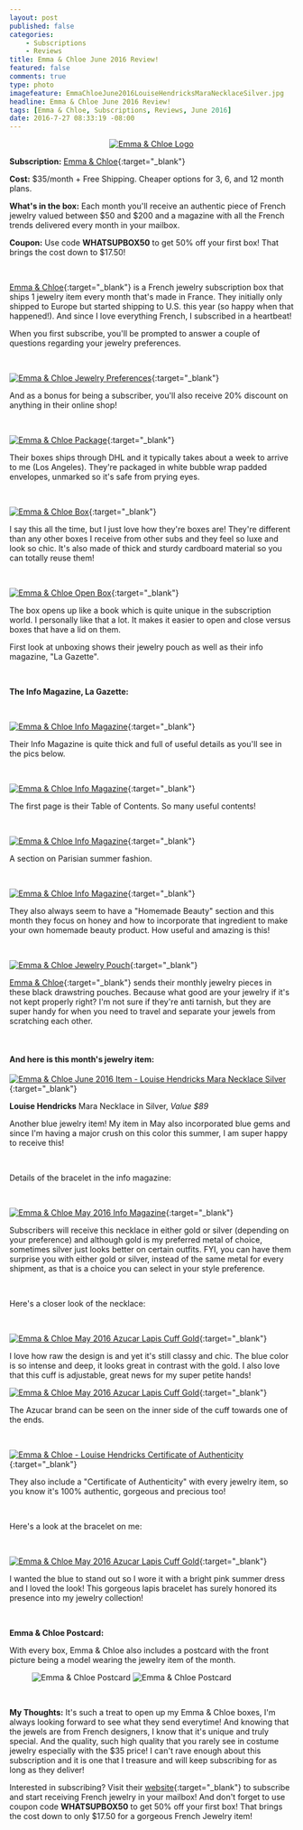 ```yaml
---
layout: post
published: false
categories: 
    - Subscriptions
    - Reviews
title: Emma & Chloe June 2016 Review!
featured: false
comments: true
type: photo
imagefeature: EmmaChloeJune2016LouiseHendricksMaraNecklaceSilver.jpg
headline: Emma & Chloe June 2016 Review!
tags: [Emma & Chloe, Subscriptions, Reviews, June 2016]
date: 2016-7-27 08:33:19 -08:00
---
```


<center><a href="http://www.emma-chloe.com/us/" target="_blank">
<img src="/images/Emma-Chloe-Logo.png" border="0" style="border:none;max-width:100%;" alt="Emma & Chloe Logo" />
</a></center>

**Subscription:** [Emma & Chloe](http://www.emma-chloe.com/us/){:target="_blank"}

**Cost:** $35/month + Free Shipping. Cheaper options for 3, 6, and 12 month plans.

**What's in the box:** Each month you'll receive an authentic piece of French jewelry valued between $50 and $200 and a magazine with all the French trends delivered every month in your mailbox.

**Coupon:** Use code **WHATSUPBOX50** to get 50% off your first box! That brings the cost down to $17.50!

<br>

[Emma & Chloe](http://www.emma-chloe.com/us/){:target="_blank"} is a French jewelry subscription box that ships 1 jewelry item every month that's made in France. They initially only shipped to Europe but started shipping to U.S. this year (so happy when that happened!). And since I love everything French, I subscribed in a heartbeat!

When you first subscribe, you'll be prompted to answer a couple of questions regarding your jewelry preferences.

<br>

[![Emma & Chloe Jewelry Preferences](http://whatsupmailbox.com/images/Emma-Chloe-Jewelry-Preferences.png)](http://www.emma-chloe.com/us/){:target="_blank"}

And as a bonus for being a subscriber, you'll also receive 20% discount on anything in their online shop!

<br>

[![Emma & Chloe Package](http://whatsupmailbox.com/images/EmmaChloeJune2016Package.jpg)](http://www.emma-chloe.com/us/){:target="_blank"}

Their boxes ships through DHL and it typically takes about a week to arrive to me (Los Angeles). They're packaged in white bubble wrap padded envelopes, unmarked so it's safe from prying eyes.

<br>

[![Emma & Chloe Box](http://whatsupmailbox.com/images/EmmaChloeJune2016Box.jpg)](http://www.emma-chloe.com/us/){:target="_blank"}

I say this all the time, but I just love how they're boxes are! They're different than any other boxes I receive from other subs and they feel so luxe and look so chic. It's also made of thick and sturdy cardboard material so you can totally reuse them!

<br>

[![Emma & Chloe Open Box](http://whatsupmailbox.com/images/EmmaChloeJune2016OpenBox.jpg)](http://www.emma-chloe.com/us/){:target="_blank"}
 
The box opens up like a book which is quite unique in the subscription world. I personally like that a lot. It makes it easier to open and close versus boxes that have a lid on them.

First look at unboxing shows their jewelry pouch as well as their info magazine, "La Gazette".

<br>

**The Info Magazine, La Gazette:**

<br>

[![Emma & Chloe Info Magazine](http://whatsupmailbox.com/images/EmmaChloeJune2016InfoMagazine.jpg)](http://www.emma-chloe.com/us/){:target="_blank"}

Their Info Magazine is quite thick and full of useful details as you'll see in the pics below.

<br>

[![Emma & Chloe Info Magazine](http://whatsupmailbox.com/images/EmmaChloeJune2016InfoMagazine2.jpg)](http://www.emma-chloe.com/us/){:target="_blank"}

The first page is their Table of Contents. So many useful contents!

<br>

[![Emma & Chloe Info Magazine](http://whatsupmailbox.com/images/EmmaChloeJune2016InfoMagazine3.jpg)](http://www.emma-chloe.com/us/){:target="_blank"}

A section on Parisian summer fashion.

<br>

[![Emma & Chloe Info Magazine](http://whatsupmailbox.com/images/EmmaChloeJune2016InfoMagazine4.jpg)](http://www.emma-chloe.com/us/){:target="_blank"}

They also always seem to have a "Homemade Beauty" section and this month they focus on honey and how to incorporate that ingredient to make your own homemade beauty product. How useful and amazing is this!

<br>

[![Emma & Chloe Jewelry Pouch](http://whatsupmailbox.com/images/EmmaChloeJune2016LouiseHendricksJewelryPouch.jpg)](http://www.emma-chloe.com/us/){:target="_blank"}

[Emma & Chloe](http://www.emma-chloe.com/us/){:target="_blank"} sends their monthly jewelry pieces in these black drawstring pouches. Because what good are your jewelry if it's not kept properly right? I'm not sure if they're anti tarnish, but they are super handy for when you need to travel and separate your jewels from scratching each other.

<br>

<H4>And here is this month's jewelry item:</H4>

[![Emma & Chloe June 2016 Item - Louise Hendricks Mara Necklace Silver](http://whatsupmailbox.com/images/EmmaChloeJune2016LouiseHendricksMaraNecklaceSilver.jpg)](http://www.emma-chloe.com/us/){:target="_blank"}

**Louise Hendricks** Mara Necklace in Silver, *Value $89*

Another blue jewelry item! My item in May also incorporated blue gems and since I'm having a major crush on this color this summer, I am super happy to receive this!

<br>

Details of the bracelet in the info magazine:

<br>

[![Emma & Chloe May 2016 Info Magazine](http://whatsupmailbox.com/images/EmmaChloeJune2016InfoMagazine5.jpg)](http://www.emma-chloe.com/us/){:target="_blank"}

Subscribers will receive this necklace in either gold or silver (depending on your preference) and although gold is my preferred metal of choice, sometimes silver just looks better on certain outfits. FYI, you can have them surprise you with either gold or silver, instead of the same metal for every shipment, as that is a choice you can select in your style preference.

<br>

Here's a closer look of the necklace:

<br>

[![Emma & Chloe May 2016 Azucar Lapis Cuff Gold](http://whatsupmailbox.com/images/EmmaChloeJune2016LouiseHendricksMaraNecklaceSilver2.jpg)](http://www.emma-chloe.com/us/){:target="_blank"}

I love how raw the design is and yet it's still classy and chic. The blue color is so intense and deep, it looks great in contrast with the gold. I also love that this cuff is adjustable, great news for my super petite hands!

[![Emma & Chloe May 2016 Azucar Lapis Cuff Gold](http://whatsupmailbox.com/images/Emma-Chloe-May-2016-Azucar-Lapis-Lazuli-Cuff-Gold-Bracelet-03.jpg)](http://www.emma-chloe.com/us/){:target="_blank"}

The Azucar brand can be seen on the inner side of the cuff towards one of the ends.

<br>

[![Emma & Chloe - Louise Hendricks Certificate of Authenticity](http://whatsupmailbox.com/images/EmmaChloeJune2016LouiseHendricksCertificateOfAuthenticity.jpg)](http://www.emma-chloe.com/us/){:target="_blank"}

They also include a "Certificate of Authenticity" with every jewelry item, so you know it's 100% authentic, gorgeous and precious too!

<br>

Here's a look at the bracelet on me:

<br>

[![Emma & Chloe May 2016 Azucar Lapis Cuff Gold](http://whatsupmailbox.com/images/Emma-Chloe-May-2016-Azucar-Lapis-Lazuli-Cuff-Gold-Bracelet-04.jpg)](http://www.emma-chloe.com/us/){:target="_blank"}

I wanted the blue to stand out so I wore it with a bright pink summer dress and I loved the look! This gorgeous lapis bracelet has surely honored its presence into my jewelry collection!

<br>

**Emma & Chloe Postcard:**

With every box, Emma & Chloe also includes a postcard with the front picture being a model wearing the jewelry item of the month.

<figure class="half">
      <img src='/images/EmmaChloeJune2016Postcard.jpg' alt="Emma & Chloe Postcard" />
      <img src='/images/EmmaChloeJune2016Postcard2.jpg' alt="Emma & Chloe Postcard" />
</figure>

<br>

<i class="icon-exclamation-sign"></i> **My Thoughts:** It's such a treat to open up my Emma & Chloe boxes, I'm always looking forward to see what they send everytime! And knowing that the jewels are from French designers, I know that it's unique and truly special. And the quality, such high quality that you rarely see in costume jewelry especially with the $35 price! I can't rave enough about this subscription and it is one that I treasure and will keep subscribing for as long as they deliver!

Interested in subscribing? Visit their [website](http://www.emma-chloe.com/us/){:target="_blank"} to subscribe and start receiving French jewelry in your mailbox! And don't forget to use coupon code **WHATSUPBOX50** to get 50% off your first box! That brings the cost down to only $17.50 for a gorgeous French Jewelry item!

